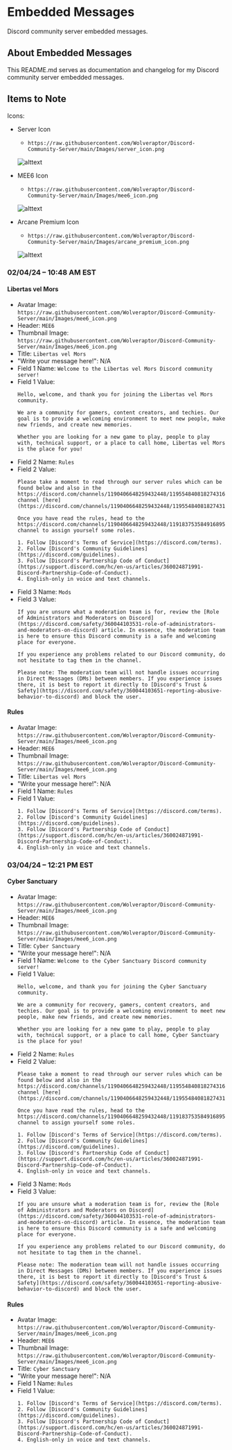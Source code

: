 # Embedded Messages
Discord community server embedded messages.

## About Embedded Messages
This README.md serves as documentation and changelog for my Discord community server embedded messages.

## Items to Note
Icons:
* Server Icon
    * ```https://raw.githubusercontent.com/Wolveraptor/Discord-Community-Server/main/Images/server_icon.png```

    ![alttext](/Images/server_icon.png)

* MEE6 Icon
    * ```https://raw.githubusercontent.com/Wolveraptor/Discord-Community-Server/main/Images/mee6_icon.png```

    ![alttext](/Images/mee6_icon.png)

* Arcane Premium Icon
    * ```https://raw.githubusercontent.com/Wolveraptor/Discord-Community-Server/main/Images/arcane_premium_icon.png```

    ![alttext](/Images/arcane_premium_icon.png)

### 02/04/24 – 10:48 AM EST
#### Libertas vel Mors
* Avatar Image: ```https://raw.githubusercontent.com/Wolveraptor/Discord-Community-Server/main/Images/mee6_icon.png```
* Header: ```MEE6```
* Thumbnail Image: ```https://raw.githubusercontent.com/Wolveraptor/Discord-Community-Server/main/Images/mee6_icon.png```
* Title: ```Libertas vel Mors```
* "Write your message here!": N/A
* Field 1 Name: ```Welcome to the Libertas vel Mors Discord community server!```
* Field 1 Value:
    ```
    Hello, welcome, and thank you for joining the Libertas vel Mors community.

    We are a community for gamers, content creators, and techies. Our goal is to provide a welcoming environment to meet new people, make new friends, and create new memories.

    Whether you are looking for a new game to play, people to play with, technical support, or a place to call home, Libertas vel Mors is the place for you!
    ```
* Field 2 Name: ```Rules```
* Field 2 Value:
    ```
    Please take a moment to read through our server rules which can be found below and also in the https://discord.com/channels/1190406648259432448/1195548408182743161 channel [here](https://discord.com/channels/1190406648259432448/1195548408182743161/1195548746574991400).

    Once you have read the rules, head to the https://discord.com/channels/1190406648259432448/1191837535849168957 channel to assign yourself some roles.

    1. Follow [Discord's Terms of Service](https://discord.com/terms).
    2. Follow [Discord's Community Guidelines](https://discord.com/guidelines).
    3. Follow [Discord's Partnership Code of Conduct](https://support.discord.com/hc/en-us/articles/360024871991-Discord-Partnership-Code-of-Conduct).
    4. English-only in voice and text channels.
    ```
* Field 3 Name: ```Mods```
* Field 3 Value: 
    ```
    If you are unsure what a moderation team is for, review the [Role of Administrators and Moderators on Discord](https://discord.com/safety/360044103531-role-of-administrators-and-moderators-on-discord) article. In essence, the moderation team is here to ensure this Discord community is a safe and welcoming place for everyone.

    If you experience any problems related to our Discord community, do not hesitate to tag them in the channel.

    Please note: The moderation team will not handle issues occurring in Direct Messages (DMs) between members. If you experience issues there, it is best to report it directly to [Discord's Trust & Safety](https://discord.com/safety/360044103651-reporting-abusive-behavior-to-discord) and block the user.
    ```

#### Rules
* Avatar Image: ```https://raw.githubusercontent.com/Wolveraptor/Discord-Community-Server/main/Images/mee6_icon.png```
* Header: ```MEE6```
* Thumbnail Image: ```https://raw.githubusercontent.com/Wolveraptor/Discord-Community-Server/main/Images/mee6_icon.png```
* Title: ```Libertas vel Mors```
* "Write your message here!": N/A
* Field 1 Name: ```Rules```
* Field 1 Value:
    ```
    1. Follow [Discord's Terms of Service](https://discord.com/terms).
    2. Follow [Discord's Community Guidelines](https://discord.com/guidelines).
    3. Follow [Discord's Partnership Code of Conduct](https://support.discord.com/hc/en-us/articles/360024871991-Discord-Partnership-Code-of-Conduct).
    4. English-only in voice and text channels.
    ```

### 03/04/24 – 12:21 PM EST
#### Cyber Sanctuary
* Avatar Image: ```https://raw.githubusercontent.com/Wolveraptor/Discord-Community-Server/main/Images/mee6_icon.png```
* Header: ```MEE6```
* Thumbnail Image: ```https://raw.githubusercontent.com/Wolveraptor/Discord-Community-Server/main/Images/mee6_icon.png```
* Title: ```Cyber Sanctuary```
* "Write your message here!": N/A
* Field 1 Name: ```Welcome to the Cyber Sanctuary Discord community server!```
* Field 1 Value:
    ```
    Hello, welcome, and thank you for joining the Cyber Sanctuary community.

    We are a community for recovery, gamers, content creators, and techies. Our goal is to provide a welcoming environment to meet new people, make new friends, and create new memories.

    Whether you are looking for a new game to play, people to play with, technical support, or a place to call home, Cyber Sanctuary is the place for you!
    ```
* Field 2 Name: ```Rules```
* Field 2 Value:
    ```
    Please take a moment to read through our server rules which can be found below and also in the https://discord.com/channels/1190406648259432448/1195548408182743161 channel [here](https://discord.com/channels/1190406648259432448/1195548408182743161/1195548746574991400).

    Once you have read the rules, head to the https://discord.com/channels/1190406648259432448/1191837535849168957 channel to assign yourself some roles.

    1. Follow [Discord's Terms of Service](https://discord.com/terms).
    2. Follow [Discord's Community Guidelines](https://discord.com/guidelines).
    3. Follow [Discord's Partnership Code of Conduct](https://support.discord.com/hc/en-us/articles/360024871991-Discord-Partnership-Code-of-Conduct).
    4. English-only in voice and text channels.
    ```
* Field 3 Name: ```Mods```
* Field 3 Value: 
    ```
    If you are unsure what a moderation team is for, review the [Role of Administrators and Moderators on Discord](https://discord.com/safety/360044103531-role-of-administrators-and-moderators-on-discord) article. In essence, the moderation team is here to ensure this Discord community is a safe and welcoming place for everyone.

    If you experience any problems related to our Discord community, do not hesitate to tag them in the channel.

    Please note: The moderation team will not handle issues occurring in Direct Messages (DMs) between members. If you experience issues there, it is best to report it directly to [Discord's Trust & Safety](https://discord.com/safety/360044103651-reporting-abusive-behavior-to-discord) and block the user.
    ```

#### Rules
* Avatar Image: ```https://raw.githubusercontent.com/Wolveraptor/Discord-Community-Server/main/Images/mee6_icon.png```
* Header: ```MEE6```
* Thumbnail Image: ```https://raw.githubusercontent.com/Wolveraptor/Discord-Community-Server/main/Images/mee6_icon.png```
* Title: ```Cyber Sanctuary```
* "Write your message here!": N/A
* Field 1 Name: ```Rules```
* Field 1 Value:
    ```
    1. Follow [Discord's Terms of Service](https://discord.com/terms).
    2. Follow [Discord's Community Guidelines](https://discord.com/guidelines).
    3. Follow [Discord's Partnership Code of Conduct](https://support.discord.com/hc/en-us/articles/360024871991-Discord-Partnership-Code-of-Conduct).
    4. English-only in voice and text channels.
    ```